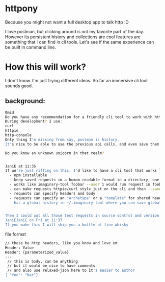 # httpony
Because you might not want a full desktop app to talk http :D

I love postman, but clicking around is not my favorite part of the day. However its persistent history and collections are cool features are something that I can find in cli tools. Let's  see if the same experience can be built in command line.

# How this will work?

I don't know. I'm just trying different ideas. So far an immersive cli tool sounds good. 
## background:
```bash
Omid
Do you have any recommendation for a friendly cli tool to work with http end points?
During development? I use:
curl
httpie
http-console
Only thing I'm missing from say, postman is history.
It's nice to be able to use the previous api calls, and even save them for ever.

Do you know an unknown unicorn in that realm?


JaniE at 11:36
If we're just riffing on this, I'd like to have a cli tool that works like:
  - npm installable
  - keep saved requests in a human-readable format in a directory, one per file, and can be parameterized and parameters provided on command line tool
  - works like imaginary-tool foobar --user 1 would run request in foobar.txt (or whatever format) and fill in template paremeter {user}
  - can make requests httpie/curl style just on the cli and then --save to imaginary-tool file format for later use
  - requests can specify headers and body
  - requests can specify an "archetype" or a "template" for shared headers for all of them, so they don't need to be duplicated (e.g. if I want all my requests to be json with certain headers)
  - has a global history in ~/.imaginary-tool where you can save global templates for cross-project user


Then I could put all those test requests in source control and version them properly, which you can do with postman, but the format is not super readable
JaniEJaniE on Fri at 11:37
If you make this I will ship you a bottle of fine whisky
```

file format

```bash
// these be http headers, like you know and love em
Header: Value
Header: {parameterized_value}
---
 // this is body, can be anything
 // but it would be nice to have comments
 // and also use relaxed-json here to it's easier to author
{ "foo": "bar"}
```

